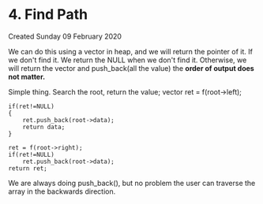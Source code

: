 # 4. Find Path
Created Sunday 09 February 2020

We can do this using a vector in heap, and we will return the pointer of it. If we don't find it. We return the NULL when we don't find it. Otherwise, we will return the vector and push_back(all the value) the **order of output does not matter.**

Simple thing.
Search the root, return the value;
	vector ret = f(root->left);
	
	if(ret!=NULL)
	{
		ret.push_back(root->data);
		return data;
	}
	
	ret = f(root->right);
	if(ret!=NULL)
		ret.push_back(root->data);
	return ret;



We are always doing push_back(), but no problem the user can traverse the array in the backwards direction.



